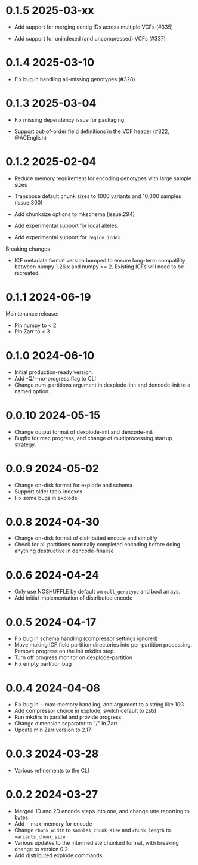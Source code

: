 # 0.1.5 2025-03-xx

- Add support for merging contig IDs across multiple VCFs (#335)

- Add support for unindexed (and uncompressed) VCFs (#337)

# 0.1.4 2025-03-10

- Fix bug in handling all-missing genotypes (#328)

# 0.1.3 2025-03-04

- Fix missing dependency issue for packaging

- Support out-of-order field definitions in the VCF header (#322, @ACEnglish)

# 0.1.2 2025-02-04

- Reduce memory requirement for encoding genotypes with large sample sizes

- Transpose default chunk sizes to 1000 variants and 10,000 samples (issue:300)

- Add chunksize options to mkschema (issue:294)

- Add experimental support for local alleles.

- Add experimental support for ``region_index``

Breaking changes

- ICF metadata format version bumped to ensure long-term compatility between numpy 1.26.x
  and numpy >= 2. Existing ICFs will need to be recreated.


# 0.1.1 2024-06-19

Maintenance release:

- Pin numpy to < 2
- Pin Zarr to < 3

# 0.1.0 2024-06-10

- Initial production-ready version.
- Add -Q/--no-progress flag to CLI
- Change num-partitions argument in dexplode-init and dencode-init
  to a named option.

# 0.0.10 2024-05-15
- Change output format of dexplode-init and dencode-init
- Bugfix for mac progress, and change of multiprocessing startup strategy.

# 0.0.9 2024-05-02

- Change on-disk format for explode and schema
- Support older tabix indexes
- Fix some bugs in explode

# 0.0.8 2024-04-30

- Change on-disk format of distributed encode and simplify
- Check for all partitions nominally completed encoding before doing
  anything destructive in dencode-finalise

# 0.0.6 2024-04-24

- Only use NOSHUFFLE by default on ``call_genotype`` and bool arrays.
- Add initial implementation of distributed encode

# 0.0.5 2024-04-17

- Fix bug in schema handling (compressor settings ignored)
- Move making ICF field partition directories into per-partition processing.
  Remove progress on the init mkdirs step.
- Turn off progress monitor on dexplode-partition
- Fix empty partition bug

# 0.0.4 2024-04-08

- Fix bug in --max-memory handling, and argument to a string like 10G
- Add compressor choice in explode, switch default to zstd
- Run mkdirs in parallel and provide progress
- Change dimension separator to "/" in Zarr
- Update min Zarr version to 2.17

# 0.0.3 2024-03-28

- Various refinements to the CLI

# 0.0.2 2024-03-27

- Merged 1D and 2D encode steps into one, and change rate reporting to bytes
- Add --max-memory for encode
- Change `chunk_width` to `samples_chunk_size` and `chunk_length` to `variants_chunk_size`
- Various updates to the intermediate chunked format, with breaking change to version 0.2
- Add distributed explode commands
